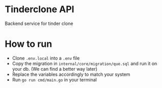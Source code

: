 # Tinderclone API
Backend service for tinder clone

# How to run
- Clone `.env.local` into a `.env` file
- Copy the migration in `internal/core/migration/que.sql` and run it on your db. (We can find a better way later)
- Replace the variables accordingly to match your system
- Run `go run cmd/main.go` in your terminal